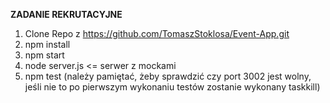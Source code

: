 **ZADANIE REKRUTACYJNE**

1. Clone Repo z https://github.com/TomaszStoklosa/Event-App.git
2. npm install
3. npm start
4. node server.js  <= serwer z mockami 
5. npm test (należy pamiętać, żeby sprawdzić czy port 3002 jest wolny, jeśli nie to po pierwszym wykonaniu testów zostanie wykonany taskkill)
